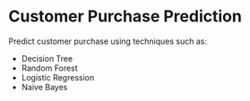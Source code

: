 # Customer Purchase Prediction
Predict customer purchase using techniques such as:
- Decision Tree
- Random Forest
- Logistic Regression
- Naive Bayes